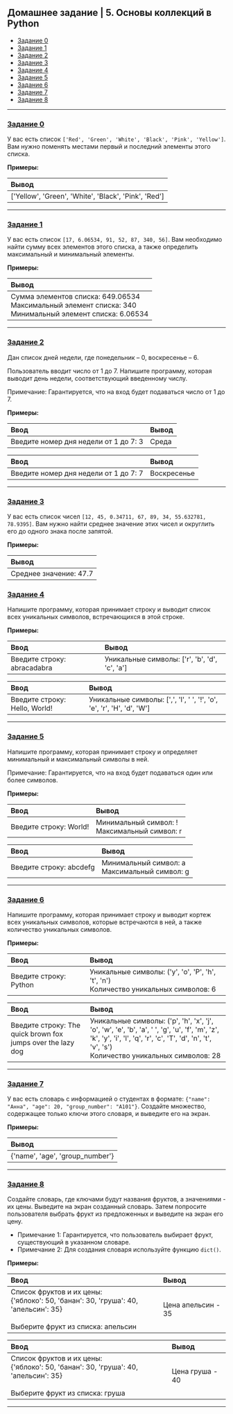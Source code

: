 ## Домашнее задание | 5. Основы коллекций в Python

- [Задание 0](#задание-0)
- [Задание 1](#задание-1)
- [Задание 2](#задание-2)
- [Задание 3](#задание-3)
- [Задание 4](#задание-4)
- [Задание 5](#задание-5)
- [Задание 6](#задание-6)
- [Задание 7](#задание-7)
- [Задание 8](#задание-8)

---

### [Задание 0](task_0.py)

У вас есть список `['Red', 'Green', 'White', 'Black', 'Pink', 'Yellow']`. Вам нужно поменять местами первый и последний
элементы этого списка.

**Примеры:**

| Вывод                                                |
|:-----------------------------------------------------|
| ['Yellow', 'Green', 'White', 'Black', 'Pink', 'Red'] |

---

### [Задание 1](task_1.py)

У вас есть список `[17, 6.06534, 91, 52, 87, 340, 56]`. Вам необходимо найти сумму всех элементов этого списка, а также
определить максимальный и минимальный элементы.

**Примеры:**

| Вывод                                                                                                          |
|:---------------------------------------------------------------------------------------------------------------|
| Сумма элементов списка: 649.06534</br>Максимальный элемент списка: 340</br>Минимальный элемент списка: 6.06534 |

---

### [Задание 2](task_2.py)

Дан список дней недели, где понедельник – 0, воскресенье – 6.

Пользователь вводит число от 1 до 7. Напишите программу, которая выводит день недели, соответствующий введенному числу.

Примечание: Гарантируется, что на вход будет подаваться число от 1 до 7.

**Примеры:**

| Ввод                                  | Вывод |
|:--------------------------------------|:------|
| Введите номер дня недели от 1 до 7: 3 | Среда |

| Ввод                                  | Вывод       |
|:--------------------------------------|:------------|
| Введите номер дня недели от 1 до 7: 7 | Воскресенье |

---

### [Задание 3](task_3.py)

У вас есть список чисел `[12, 45, 0.34711, 67, 89, 34, 55.632781, 78.9395]`. Вам нужно найти среднее значение этих чисел
и округлить его до одного знака после запятой.

**Примеры:**

| Вывод                  |
|:-----------------------|
| Среднее значение: 47.7 |

### [Задание 4](task_4.py)

Напишите программу, которая принимает строку и выводит список всех уникальных символов, встречающихся в этой строке.

**Примеры:**

| Ввод                        | Вывод                                         |
|:----------------------------|:----------------------------------------------|
| Введите строку: abracadabra | Уникальные символы: ['r', 'b', 'd', 'c', 'a'] |

| Ввод                          | Вывод                                                                  |
|:------------------------------|:-----------------------------------------------------------------------|
| Введите строку: Hello, World! | Уникальные символы: [',', 'l', ' ', '!', 'o', 'e', 'r', 'H', 'd', 'W'] |

---

### [Задание 5](task_5.py)

Напишите программу, которая принимает строку и определяет минимальный и максимальный символы в ней.

Примечание: Гарантируется, что на вход будет подаваться один или более символов.

**Примеры:**

| Ввод                   | Вывод                                            |
|:-----------------------|:-------------------------------------------------|
| Введите строку: World! | Минимальный символ: !</br>Максимальный символ: r |

| Ввод                    | Вывод                                            |
|:------------------------|:-------------------------------------------------|
| Введите строку: abcdefg | Минимальный символ: a</br>Максимальный символ: g |

---

### [Задание 6](task_6.py)

Напишите программу, которая принимает строку и выводит кортеж всех уникальных символов,
которые встречаются в ней, а также количество уникальных символов.

**Примеры:**

| Ввод                   | Вывод                                                                                    |
|:-----------------------|:-----------------------------------------------------------------------------------------|
| Введите строку: Python | Уникальные символы: ('y', 'o', 'P', 'h', 't', 'n')</br>Количество уникальных символов: 6 |

| Ввод                                                        | Вывод                                                                                                                                                                                                   |
|:------------------------------------------------------------|:--------------------------------------------------------------------------------------------------------------------------------------------------------------------------------------------------------|
| Введите строку: The quick brown fox jumps over the lazy dog | Уникальные символы: ('p', 'h', 'x', 'j', 'o', 'w', 'e', 'b', 'a', ' ', 'g', 'u', 'f', 'm', 'z', 'k', 'y', 'i', 'l', 'q', 'r', 'c', 'T', 'd', 'n', 't', 'v', 's')</br>Количество уникальных символов: 28 |

---

### [Задание 7](task_7.py)

У вас есть словарь с информацией о студентах в формате: `{"name": "Анна", "age": 20, "group_number": "А101"}`.
Создайте множество, содержащее только ключи этого словаря, и выведите его на экран.

**Примеры:**

| Вывод                           |
|:--------------------------------|
| {'name', 'age', 'group_number'} |

---

### [Задание 8](task_8.py)

Создайте словарь, где ключами будут названия фруктов, а значениями - их цены. Выведите на экран созданный словарь. Затем
попросите пользователя выбрать фрукт из предложенных и выведите на экран его цену.

* Примечание 1: Гарантируется, что пользователь выбирает фрукт, существующий в указанном словаре.
* Примечание 2: Для создания словаря используйте функцию `dict()`.

**Примеры:**

| Ввод                                                                                                                               | Вывод              |
|:-----------------------------------------------------------------------------------------------------------------------------------|:-------------------|
| Список фруктов и их цены:</br>{'яблоко': 50, 'банан': 30, 'груша': 40, 'апельсин': 35}</br></br>Выберите фрукт из списка: апельсин | Цена апельсин - 35 |

| Ввод                                                                                                                            | Вывод           |
|:--------------------------------------------------------------------------------------------------------------------------------|:----------------|
| Список фруктов и их цены:</br>{'яблоко': 50, 'банан': 30, 'груша': 40, 'апельсин': 35}</br></br>Выберите фрукт из списка: груша | Цена груша - 40 |

---
